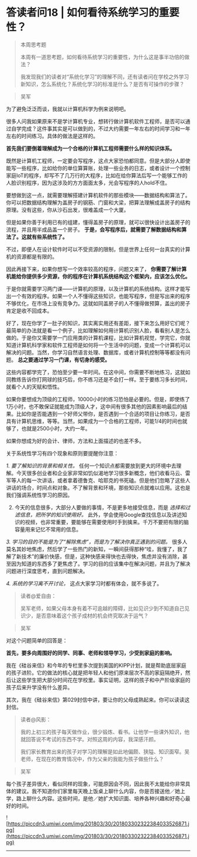 # 答读者问18 | 如何看待系统学习的重要性？

> 本周思考题
> 
> 本周有一道思考题，如何看待系统学习的重要性，为什么这是事半功倍的做法？
> 
> 我发现我们的读者对“系统化学习”的理解不同，还有读者问在学校之外学习新知识，怎么系统化？系统化学习的标准是什么？是否有可操作的步骤？

> 吴军

为了避免泛泛而谈，我就以计算机科学为例来说明吧。

很多人问我如果原来不是学计算机专业，想转行做计算机软件工程师，是否可以通过自学完成？这件事其实是可以做到的，不过大约需要一年左右的时间学习和一年左右的时间练习。具体的做法是这样的。

 **首先我们要倒着理解成为一个合格的计算机工程师需要什么样的知识体系。**

既然是计算机工程师，一定要会写程序，这点大家恐怕都同意。但是大部分人即使能写一些程序，比如给你的单位算算账，处理一些业务的日志，或者设计一个控制家庭IoT的程序，却写不了几万行的大程序，比如在给你算法后写一个能够工作的人脸识别程序，因为这涉及的方方面面太多，光会写程序的人hold不住。

要想做到这一点，就需要理解搭建计算机软件的那些模块——数据结构和算法了。你可以把数据结构理解为盖房子的钢筋、门窗和大梁，把算法理解成盖房子的结构原理。没有这些，你从沙石出发，很难盖成一个大厦。

但是如果你善于利用已有的组建，懂得盖房子的原理，就可以很快设计出盖房子的流程，并且用半成品盖一个房子。 **于是，会写程序后，就需要了解数据结构和算法了。这就有些系统性了。**

不过，即便人在设计软件时可以不受资源的限制，但是世界上任何一台真实的计算机的资源都是有限的。

因此再接下来，如果你想写一个效率较高的程序，问题又来了， **你需要了解计算机能给你提供多少资源，你的程序在计算机系统结构这个框架内，应该怎么优化。**

于是你就需要学习两门课——计算机的原理，以及计算机的系统结构。这样才能写出一个有效的程序。如果一个人不懂得这些知识，也能写程序，但是写出来的程序不够优化，在市场上没有竞争力。这就如同盖房子的人不懂得做预算，盖出的房子肯定是收不回成本。

好了，现在你学了一肚子的知识，其实离实用还有差距，接下来怎么用好它们呢？最简单的办法就是看一个例子，比如理解如何用计算机识别人脸，看看别人是怎么做的。于是你又需要学一门应用类的计算机课程，比如计算机视觉，学完它，你就知道计算机科学家和软件工程师是如何将一个生活中的问题，变成一个计算机可以解决的问题。当然，你学习自然语言处理、数据库，或者计算机控制等等都没有问题。 **总之要通过学习一门课，有切身的感受。**

这些内容都学完了，恐怕至少要一年时间。在这中间，你需要不断地练习，这就如同教练告诉你打网球的技巧后，你不练习还是不会打一样。至于要练习多长时间，就看个人的天赋和悟性。

如果你要想成为顶级的工程师，10000小时的练习恐怕是必要的。但是，即使练了1万小时，也不敢保证就能成为顶级人才，这中间有很多其他的因素影响最后的结果。比如你是否能遇到一个好师父带你，是否遇到一个合适的项目让你练习，是否具有计算机思维，等等。当然，如果成为一个合格的工程师，可能1/4的时间也就够了，也就是2500小时，大约一年。

如果你想成为好的会计、律师，方法和上面描述的也差不多。

关于系统性学习有四个现象和原则要提醒你注意：

 *1. 要了解知识的背景和相关性。* 任何一个知识点都需要放到更大的环境中去理解。今天很多创业者和企业家非常如饥似渴地学习很多新概念，他们收看马云、雷军等人的每一次讲话，或者拿着德鲁克、哈耶克的书死磕。但是他们忽略了这些人讲话的场合，时间点和对象。不了解背景和环境，那些知识点就难以应用。这也是我们强调系统性学习的原因。

2. 今天的信息很多，大部分人要做的事情，不是更多地接受信息，而是 *选择和过滤信息，把所学的知识使用好。* 此外，学会使用Google查找信息以及讲述知识的视频，也非常重要，要能够在需要使用时手到擒来。千万不要把有限的脑容量用来记忆不常用的信息。

 *3. 学习的目的不能是为了“解除焦虑”，而是为了解决你真正遇到的问题。* 很多人莫名其妙地焦虑，然后学了一些热门的新知，一瞬间获得那种“哇，我懂了，我了解了新技术”的廉价快感，但是，这种快感来得快也去得快，焦虑并没有消除，甚至因为知道的东西多了更焦虑了。学习的目的应该集中在解决问题，并且为了解决问题进行深度思考，直到问题解决。

 *4. 系统的学习离不开讨论，* 这点大家学习时都有体会，就不多说了。

> 读者@爱自由：
> 
> 吴军老师，如果父母本身有着不可逾越的障碍，比如见识少到不知道自己见识少，是否意味着这个孩子成材的机会终究取决于运气？

> 吴军

对这个问题简单的回答是：

 **首先，要多向周围好的同学、同事、老师和领导学习，少受到家庭的影响。**

我在《硅谷来信》和今年的专栏里多次提到美国的KIPP计划，就是帮助底层家庭的孩子进阶。它的做法的核心就是把年轻人和他们原来层次不高的家庭隔绝开，然后让这些学生把大部分时间花在学校里。事实证明，这样的孩子和中产阶级家庭的孩子后来升学没有什么差异。

其次，我在《硅谷来信》第029封信中讲，要让你的父母成熟起来。你可以读读这封信。

> 读者@风影：
> 
> 我的上初三的孩子每天做作业，很少锻炼、看书。让他学一些课外知识，他就回答说不考试的东西不学。对照这周的内容，我深感汗颜。
> 
> 
> 
> 我们家长教育出来的孩子对学习的理解是如此地偏颇、狭隘、知识面窄。吴老师，在现在的教育情况中，作为父亲的我能为孩子做些什么？

> 吴军

每个孩子差异很大，看似同样的现象，可能原因会不同，因此我不太能给你非常具体的建议。我不知道你们家里每天晚上饭桌上聊什么内容，你是否接送他／她上学，路上聊什么内容。这些时间，是他／她扩大知识面、培养各种兴趣和好奇心最好的时间。

![https://piccdn3.umiwi.com/img/201803/30/201803302322384033526871.jpg](https://piccdn3.umiwi.com/img/201803/30/201803302322384033526871.jpg)

---

